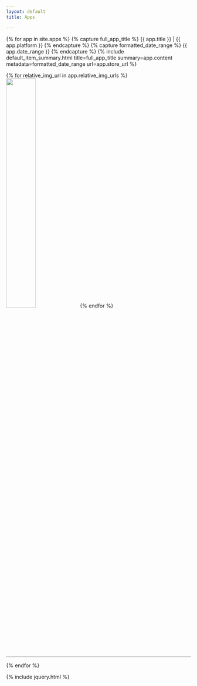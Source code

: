 ```yaml
---
layout: default
title: Apps

---
```


{% for app in site.apps %}
  <a name="{{ app.title | replace:' ','-' | downcase }}"></a>
  {% capture full_app_title %}
    {{ app.title }} | {{ app.platform }}
  {% endcapture %}
  {% capture formatted_date_range %}
    <i class="fa fa-calendar"></i> {{ app.date_range }}
  {% endcapture %}
  {% include default_item_summary.html title=full_app_title summary=app.content metadata=formatted_date_range url=app.store_url %}
  <div class="image-container">
  	{% for relative_img_url in app.relative_img_urls %}<img src="{{ site.baseurl }}{{ relative_img_url }}" width="40%" />{% endfor %}
  </div>
  <hr />
{% endfor %}

{% include jquery.html %}

<script type = "text/javascript">
   $(function(){
      $("p").hide()
   });
</script>
